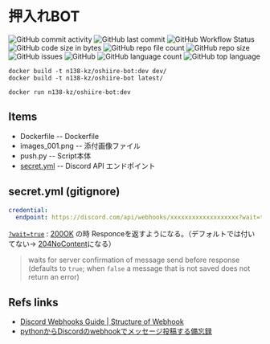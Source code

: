 # 押入れBOT

![GitHub commit activity](https://img.shields.io/github/commit-activity/w/n138-kz/oshiire-bot)
![GitHub last commit](https://img.shields.io/github/last-commit/n138-kz/oshiire-bot)
![GitHub Workflow Status](https://img.shields.io/github/actions/workflow/status/n138-kz/oshiire-bot/dev.yml)
![GitHub code size in bytes](https://img.shields.io/github/languages/code-size/n138-kz/oshiire-bot)
![GitHub repo file count](https://img.shields.io/github/directory-file-count/n138-kz/oshiire-bot)
![GitHub repo size](https://img.shields.io/github/repo-size/n138-kz/oshiire-bot)
![GitHub issues](https://img.shields.io/github/issues-raw/n138-kz/oshiire-bot)
![GitHub](https://img.shields.io/github/license/n138-kz/oshiire-bot)
![GitHub language count](https://img.shields.io/github/languages/count/n138-kz/oshiire-bot)
![GitHub top language](https://img.shields.io/github/languages/top/n138-kz/oshiire-bot)

```bash:docker-build
docker build -t n138-kz/oshiire-bot:dev dev/
docker build -t n138-kz/oshiire-bot latest/
```

```bash:docker-run
docker run n138-kz/oshiire-bot:dev
```

## Items

- Dockerfile   -- Dockerfile
- images_001.png   -- 添付画像ファイル
- push.py   -- Script本体
- [secret.yml](https://github.com/n138-kz/oshiire-bot/blob/main/README.md#secretyml-gitignore)   -- Discord API エンドポイント

## secret.yml (gitignore)

```yaml:config.yml
credential:
  endpoint: https://discord.com/api/webhooks/xxxxxxxxxxxxxxxxxxx?wait=true
```

[`?wait=true`][waitEqTrue] : [200OK][http200] の時 Responceを返すようになる。（デフォルトでは付いてない→ [204NoContent][http204]になる）

> waits for server confirmation of message send before response (defaults to `true`; when `false` a message that is not saved does not return an error)

[http200]: https://developer.mozilla.org/ja/docs/Web/HTTP/Status/200
[http204]: https://developer.mozilla.org/ja/docs/Web/HTTP/Status/204
[waitEqTrue]: https://discord.com/developers/docs/resources/webhook#execute-webhook

## Refs links

- [Discord Webhooks Guide | Structure of Webhook](https://birdie0.github.io/discord-webhooks-guide/discord_webhook.html)
- [pythonからDiscordのwebhookでメッセージ投稿する備忘録](https://qiita.com/ABBBB/items/e6bdf7fc94b8f6f72a01)
